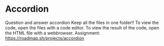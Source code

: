 # Accordion
Question and answer accordion
Keep all the files in one folder!!
To view the code, open the files with a code editor.
To view the result of the code, open the HTML file with a webbrowser.
Assignment: https://roadmap.sh/projects/accordion

